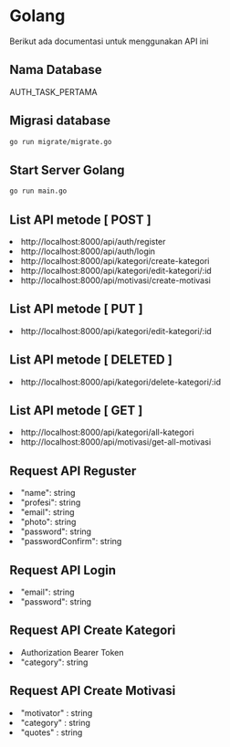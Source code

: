 # Golang
Berikut ada documentasi untuk menggunakan API ini 

## Nama Database
AUTH_TASK_PERTAMA

## Migrasi database
```bash
go run migrate/migrate.go
```
## Start Server Golang
```bash
go run main.go
```

## List API metode [ POST ]
<li>http://localhost:8000/api/auth/register</li>
<li>http://localhost:8000/api/auth/login</li>
<li>http://localhost:8000/api/kategori/create-kategori</li>
<li>http://localhost:8000/api/kategori/edit-kategori/:id</li>
<li>http://localhost:8000/api/motivasi/create-motivasi</li>

## List API metode [ PUT ]
<li>http://localhost:8000/api/kategori/edit-kategori/:id</li>

## List API metode [ DELETED ]
<li>http://localhost:8000/api/kategori/delete-kategori/:id</li>

## List API metode [ GET ]
<li>http://localhost:8000/api/kategori/all-kategori</li>
<li>http://localhost:8000/api/motivasi/get-all-motivasi</li>


## Request API Reguster
<li> "name": string</li>
<li> "profesi": string</li>
<li> "email": string</li>
<li> "photo": string</li>
<li> "password": string</li>
<li> "passwordConfirm": string</li>

## Request API Login
<li> "email": string</li>
<li> "password": string</li>

## Request API Create Kategori
<li>Authorization Bearer Token</li>
<li>"category": string</li>

## Request API Create Motivasi
<li>"motivator" : string</li>
<li>"category" : string</li>
<li>"quotes" : string</li>


